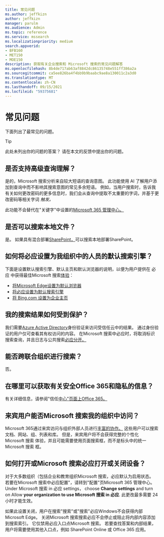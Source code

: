 ```yaml
---
title: 常见问题
ms.author: jeffkizn
author: jeffkizn
manager: parulm
ms.audience: Admin
ms.topic: reference
ms.service: mssearch
ms.localizationpriority: medium
search.appverid:
- BFB160
- MET150
- MOE150
description: 获取有关企业搜索和 Microsoft 搜索的常见问题解答
ms.openlocfilehash: 8b4de717ab63af8842dc86135748e551ff386a2a
ms.sourcegitcommit: ca5ee826ba4f4bb9b9baabc9ae8a130011c2a3d0
ms.translationtype: MT
ms.contentlocale: zh-CN
ms.lasthandoff: 09/15/2021
ms.locfileid: "59375681"
---
```

<!-- markdownlint-disable no-trailing-punctuation -->
# <a name="frequently-asked-questions"></a>常见问题

下面列出了最常见的问题。

> [!TIP]
> 此处未列出你的问题的答案？ 请在本文的反馈中提出你的问题。

## <a name="is-advanced-query-understanding-supported"></a>是否支持高级查询理解？

是的，Microsoft 搜索分析来自较大短语的查询意图。 此功能使用 AI 了解用户添加到查询中而不影响其搜索意图的常见多余短语。 例如，当用户搜索时，告诉我有关如何更改密码的更多信息时，我们会从查询中提取不太重要的字词，并基于更改密码等相关字词 *触发。*
  
此功能不会替代在"关键字"中设置的[Microsoft 365 管理中心。](https://admin.microsoft.com)
  
## <a name="can-you-search-for-files-on-premises"></a>是否可以搜索本地文件？

是。 如果具有混合部署[SharePoint，](http://sharepoint.com/)可以搜索本地部署SharePoint。
  
## <a name="how-do-i-make-bing-the-default-search-engine-for-people-in-my-org"></a>如何将必应设置为我组织中的人员的默认搜索引擎？

下面是设置默认搜索引擎、默认主页和默认浏览器的说明，以便为用户提供在 必应 中获得最佳Microsoft 搜索[体验](https://Bing.com)：

- [将Microsoft Edge设置为默认浏览器](/deployedge/edge-default-browser)
- [将必应设置为默认搜索引擎](set-default-search-engine.md)
- [将 Bing.com 设置为企业主页](set-default-homepage.md)

## <a name="how-are-my-search-results-protected"></a>我的搜索结果如何受到保护？

我们需要[Azure Active Directory](/azure/active-directory/)身份验证来访问受信任云中的结果。 通过身份验证的用户仅可查看其有权访问的内容。 在Microsoft 搜索中必应时，将取消标识搜索查询，并且日志与公共搜索[必应分开。](https://Bing.com)

## <a name="can-i-search-across-federated-organizations"></a>能否跨联合组织进行搜索？

否。

## <a name="where-can-i-get-info-about-office-365-security-compliance-and-privacy"></a>在哪里可以获取有关安全Office 365和隐私的信息？

有关详细信息，请参阅"信任[中心"页面上Office 365。](https://www.microsoft.com/TrustCenter/CloudServices/office365/default.aspx)

## <a name="can-guest-users-access-microsoft-search-in-my-organization"></a>来宾用户能否Microsoft 搜索我的组织中访问？

Microsoft 365通过来宾访问与组织外部人员进行[丰富的协作。](/microsoft-365/solutions/collaborate-with-people-outside-your-organization) 这些用户可以搜索文档、网站、组、列表和库。 但是，来宾用户将不会获得完整的个性化 Microsoft 搜索 体验，并且可能需要使用页面搜索框，而不是标头中的统一 Microsoft 搜索 框。

## <a name="how-do-i-turn-microsoft-search-in-bing-on-or-off"></a>如何打开或Microsoft 搜索必应打开或关闭设备？

对于大多数组织（包括企业和教育组织Microsoft 搜索，必应默认为启用状态。 若要在Microsoft 搜索中必应配置"，请转到"配置"页Microsoft 365 管理中心。 [](https://admin.microsoft.com/Adminportal/Home#/MicrosoftSearch/configurations) Under Microsoft 搜索 in 必应 settings， choose **Change settings** and turn on Allow **your organization to use Microsoft 搜索 in 必应**. 此更改最多需要 24 小时才能生效。

如果此设置关闭，用户在搜索"搜索"或"搜索"必应Windows不会获得内部Microsoft Edge。 关闭Microsoft 搜索搜索必应不会停止或阻止将内部内容添加到搜索索引。 它仅禁用必应入口点Microsoft 搜索。 若要查找答案和内部结果，用户将需要使用其他入口点，例如 SharePoint Online 或 Office 365 应用。
